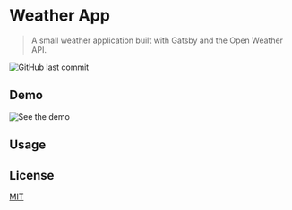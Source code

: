# Weather App

> A small weather application built with Gatsby and the Open Weather API.

![GitHub last commit](https://img.shields.io/github/last-commit/devinle/weatherapp.svg)

## Demo

![See the demo](https://devinle.github.io/weatherapp/)

## Usage



## License

[MIT](http://vjpr.mit-license.org)
